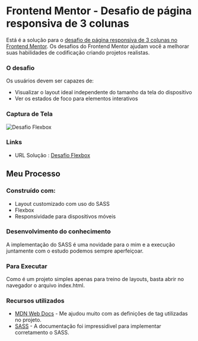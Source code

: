 # Frontend Mentor - Desafio de página responsiva de 3 colunas

Está é a solução para o [desafio de página responsiva de 3 colunas no Frontend Mentor](https://www.frontendmentor.io/challenges/3column-preview-card-component-pH92eAR2-). Os desafios do Frontend Mentor ajudam você a melhorar suas habilidades de codificação criando projetos realistas.

### O desafio

Os usuários devem ser capazes de:

- Visualizar o layout ideal independente do tamanho da tela do dispositivo
- Ver os estados de foco para elementos interativos

### Captura de Tela

![Desafio Flexbox](https://user-images.githubusercontent.com/33231886/160150721-08dca7bd-f478-4919-92ff-818984850ba8.jpg)

### Links

- URL Solução : [Desafio Flexbox](https://danilocalegaro.github.io/Desafio_FlexBox_Frontend-Mentor/)

## Meu Processo

### Construído com:

- Layout customizado com uso do SASS
- Flexbox
- Responsividade para dispositivos móveis

### Desenvolvimento do conhecimento

A implementação do SASS é uma novidade para o mim e a execução juntamente com o estudo podemos sempre aperfeiçoar.

### Para Executar

Como é um projeto simples apenas para treino de layouts, basta abrir no navegador o arquivo index.html.

### Recursos utilizados

- [MDN Web Docs](https://developer.mozilla.org/) - Me ajudou muito com as definições de tag utilizadas no projeto.
- [SASS](https://sass-lang.com/) - A documentação foi impressidivel para implementar corretamento o SASS.
